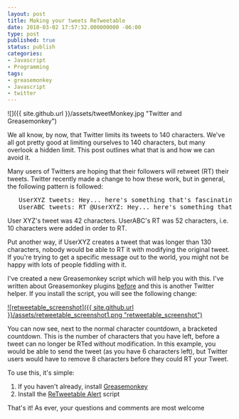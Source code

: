 ```yaml
---
layout: post
title: Making your tweets ReTweetable
date: 2010-03-02 17:57:32.000000000 -06:00
type: post
published: true
status: publish
categories:
- Javascript
- Programming
tags:
- greasemonkey
- Javascript
- twitter
---
```

![]({{ site.github.url }}/assets/tweetMonkey.jpg "Twitter and Greasemonkey")

We all know, by now, that Twitter limits its tweets to 140 characters. We've all got pretty good at limiting ourselves to 140 characters, but many overlook a hidden limit. This post outlines what that is and how we can avoid it.

Many users of Twitters are hoping that their followers will retweet (RT) their tweets. Twitter recently made a change to how these work, but in general, the following pattern is followed:

<pre>   UserXYZ tweets: Hey... here's something that's fascinating
   UserABC tweets: RT @UserXYZ: Hey... here's something that's fascinating</pre>

User XYZ's tweet was 42 characters. UserABC's RT was 52 characters, i.e. 10 characters were added in order to RT.

Put another way, if UserXYZ creates a tweet that was longer than 130 characters, nobody would be able to RT it with modifying the original tweet. If you're trying to get a specific message out to the world, you might not be happy with lots of people fiddling with it.

I've created a new Greasemonkey script which will help you with this. I've written about Greasemonkey plugins [before](/home/javascript/2009/02/15/augmenting-twitter-whoami.html) and this is another Twitter helper. If you install the script, you will see the following change:

[![retweetable_screenshot]({{ site.github.url }}/assets/retweetable_screenshot1.png "retweetable_screenshot")](/assets/retweetable_screenshot1.png)

You can now see, next to the normal character countdown, a bracketed countdown. This is the number of characters that you have left, before a tweet can no longer be RTed without modification. In this example, you would be able to send the tweet (as you have 6 characters left), but Twitter users would have to remove 8 characters before they could RT your Tweet.

To use this, it's simple:

1.  If you haven't already, install [Greasemonkey](https://addons.mozilla.org/en-US/firefox/addon/748)
2.  Install the [ReTweetable Alert](/gmScripts/reTweetable.user.js) script

That's it! As ever, your questions and comments are most welcome
